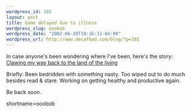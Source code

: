 ```yaml
--- 
wordpress_id: 181
layout: post
title: Game delayed due to illness
wordpress_slug: ooobob
wordpress_date: "2002-06-20T19:16:11-04:00"
wordpress_url: http://www.decafbad.com/blog/?p=181
---
```

<p>In case anyone's been wondering where I've been, here's the story: <a href="http://www.livejournal.com/talkpost.bml?journal=deus_x&amp;itemid=173919">Clawing my way back to the land of the living</a></p>
<p>Briefly: Been bedridden with something nasty.  Too wiped out to do much besides read &amp; stare.  Working on getting healthy and productive again.</p>
<p>Be back soon.</p>
<!--more-->
shortname=ooobob

